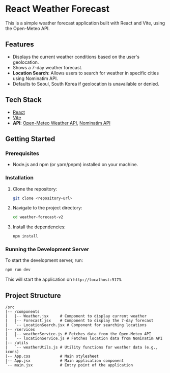 # React Weather Forecast

This is a simple weather forecast application built with React and Vite, using the Open-Meteo API.

## Features

- Displays the current weather conditions based on the user's geolocation.
- Shows a 7-day weather forecast.
- **Location Search**: Allows users to search for weather in specific cities using Nominatim API.
- Defaults to Seoul, South Korea if geolocation is unavailable or denied.

## Tech Stack

- [React](https://reactjs.org/)
- [Vite](https://vitejs.dev/)
- **API**: [Open-Meteo Weather API](https://open-meteo.com/), [Nominatim API](https://nominatim.openstreetmap.org/)

## Getting Started

### Prerequisites

- Node.js and npm (or yarn/pnpm) installed on your machine.

### Installation

1. Clone the repository:
   ```sh
   git clone <repository-url>
   ```
2. Navigate to the project directory:
   ```sh
   cd weather-forecast-v2
   ```
3. Install the dependencies:
   ```sh
   npm install
   ```

### Running the Development Server

To start the development server, run:

```sh
npm run dev
```

This will start the application on `http://localhost:5173`.


## Project Structure

```
/src
|-- /components
|   |-- Weather.jsx     # Component to display current weather
|   |-- Forecast.jsx    # Component to display the 7-day forecast
|   `-- LocationSearch.jsx # Component for searching locations
|-- /services
|   |-- weatherService.js # Fetches data from the Open-Meteo API
|   `-- locationService.js # Fetches location data from Nominatim API
|-- /utils
|   `-- weatherUtils.js # Utility functions for weather data (e.g., icons)
|-- App.css             # Main stylesheet
|-- App.jsx             # Main application component
`-- main.jsx            # Entry point of the application
```
